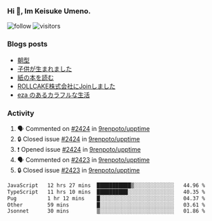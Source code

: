 ### Hi 👋, Im Keisuke Umeno.

<!--
**9renpoto/9renpoto** is a ✨ _special_ ✨ repository because its `README.md` (this file) appears on your GitHub profile.

Here are some ideas to get you started:

- 🔭 I’m currently working on ...
- 🌱 I’m currently learning ...
- 👯 I’m looking to collaborate on ...
- 🤔 I’m looking for help with ...
- 💬 Ask me about ...
- 📫 How to reach me: ...
- 😄 Pronouns: ...
- ⚡ Fun fact: ...
-->

![follow](https://img.shields.io/github/followers/9renpoto?label=Follow&style=social)
![visitors](https://komarev.com/ghpvc/?username=9renpoto&label=Profile%20views&color=0e75b6&style=flat)

### Blogs posts

<!-- BLOG-POST-LIST:START -->
- [朝型](https://9renpoto.win/entry/2024/05/29/im-an-early)
- [子供が生まれました](https://9renpoto.win/entry/2024/04/18/hello-world)
- [紙の本を読む](https://9renpoto.win/entry/2024/02/25/reading-papar-book)
- [ROLLCAKE株式会社にJoinしました](https://9renpoto.win/entry/2024/02/11/join)
- [eza のあるカラフルな生活](https://9renpoto.win/entry/2024/02/01/eza)
<!-- BLOG-POST-LIST:END -->

### Activity

<!--START_SECTION:activity-->
1. 🗣 Commented on [#2424](https://github.com/9renpoto/upptime/issues/2424#issuecomment-2188629726) in [9renpoto/upptime](https://github.com/9renpoto/upptime)
2. 🔒 Closed issue [#2424](https://github.com/9renpoto/upptime/issues/2424) in [9renpoto/upptime](https://github.com/9renpoto/upptime)
3. ❗ Opened issue [#2424](https://github.com/9renpoto/upptime/issues/2424) in [9renpoto/upptime](https://github.com/9renpoto/upptime)
4. 🗣 Commented on [#2423](https://github.com/9renpoto/upptime/issues/2423#issuecomment-2188541592) in [9renpoto/upptime](https://github.com/9renpoto/upptime)
5. 🔒 Closed issue [#2423](https://github.com/9renpoto/upptime/issues/2423) in [9renpoto/upptime](https://github.com/9renpoto/upptime)
<!--END_SECTION:activity-->

<!--START_SECTION:waka-->

```txt
JavaScript   12 hrs 27 mins  ███████████▒░░░░░░░░░░░░░   44.96 %
TypeScript   11 hrs 10 mins  ██████████░░░░░░░░░░░░░░░   40.35 %
Pug          1 hr 12 mins    █░░░░░░░░░░░░░░░░░░░░░░░░   04.37 %
Other        59 mins         █░░░░░░░░░░░░░░░░░░░░░░░░   03.61 %
Jsonnet      30 mins         ▒░░░░░░░░░░░░░░░░░░░░░░░░   01.86 %
```

<!--END_SECTION:waka-->
